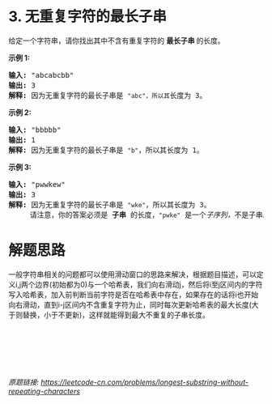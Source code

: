 # 3. 无重复字符的最长子串

<div class="content__1Y2H"><div class="notranslate"><p>给定一个字符串，请你找出其中不含有重复字符的&nbsp;<strong>最长子串&nbsp;</strong>的长度。</p>

<p><strong>示例&nbsp;1:</strong></p>

<pre><strong>输入: </strong>"abcabcbb"
<strong>输出: </strong>3 
<strong>解释:</strong> 因为无重复字符的最长子串是 <code>"abc"，所以其</code>长度为 3。
</pre>

<p><strong>示例 2:</strong></p>

<pre><strong>输入: </strong>"bbbbb"
<strong>输出: </strong>1
<strong>解释: </strong>因为无重复字符的最长子串是 <code>"b"</code>，所以其长度为 1。
</pre>

<p><strong>示例 3:</strong></p>

<pre><strong>输入: </strong>"pwwkew"
<strong>输出: </strong>3
<strong>解释: </strong>因为无重复字符的最长子串是&nbsp;<code>"wke"</code>，所以其长度为 3。
&nbsp;    请注意，你的答案必须是 <strong>子串 </strong>的长度，<code>"pwke"</code>&nbsp;是一个<em>子序列，</em>不是子串。
</pre>
</div></div>

# 解题思路
一般字符串相关的问题都可以使用滑动窗口的思路来解决，根据题目描述，可以定义i,j两个边界(初始都为0)与一个哈希表，我们向右滑动j，然后将i至j区间内的字符写入哈希表，加入前判断当前字符是否在哈希表中存在，如果存在的话将i也开始向右滑动，直到i-j区间内不含重复字符为止，同时每次更新哈希表的最大长度(大于则替换，小于不更新)，这样就能得到最大不重复的子串长度。

<br/>
<br/>
<br/>
<br/>
<br/>

*原题链接:
https://leetcode-cn.com/problems/longest-substring-without-repeating-characters*

